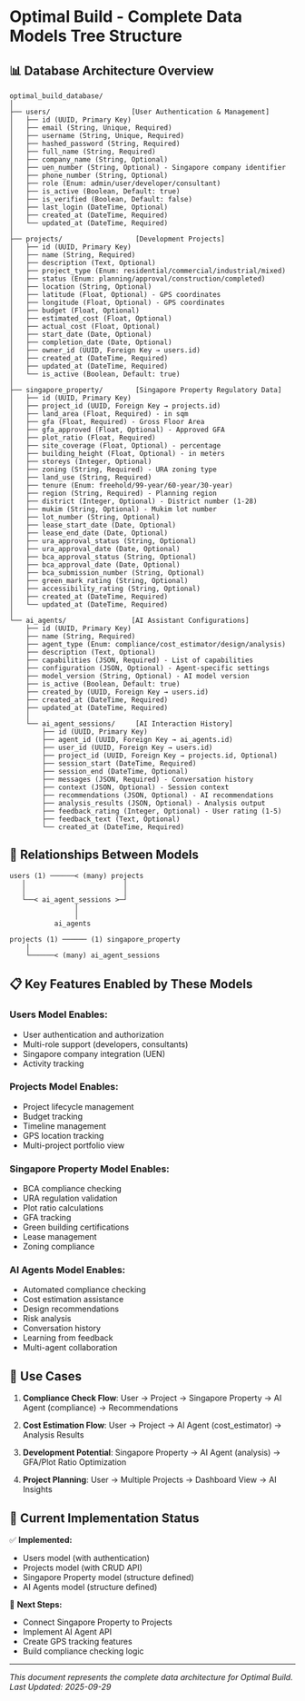 # Optimal Build - Complete Data Models Tree Structure

## 📊 Database Architecture Overview

```
optimal_build_database/
│
├── users/                    [User Authentication & Management]
│   ├── id (UUID, Primary Key)
│   ├── email (String, Unique, Required)
│   ├── username (String, Unique, Required)
│   ├── hashed_password (String, Required)
│   ├── full_name (String, Required)
│   ├── company_name (String, Optional)
│   ├── uen_number (String, Optional) - Singapore company identifier
│   ├── phone_number (String, Optional)
│   ├── role (Enum: admin/user/developer/consultant)
│   ├── is_active (Boolean, Default: true)
│   ├── is_verified (Boolean, Default: false)
│   ├── last_login (DateTime, Optional)
│   ├── created_at (DateTime, Required)
│   └── updated_at (DateTime, Required)
│
├── projects/                  [Development Projects]
│   ├── id (UUID, Primary Key)
│   ├── name (String, Required)
│   ├── description (Text, Optional)
│   ├── project_type (Enum: residential/commercial/industrial/mixed)
│   ├── status (Enum: planning/approval/construction/completed)
│   ├── location (String, Optional)
│   ├── latitude (Float, Optional) - GPS coordinates
│   ├── longitude (Float, Optional) - GPS coordinates
│   ├── budget (Float, Optional)
│   ├── estimated_cost (Float, Optional)
│   ├── actual_cost (Float, Optional)
│   ├── start_date (Date, Optional)
│   ├── completion_date (Date, Optional)
│   ├── owner_id (UUID, Foreign Key → users.id)
│   ├── created_at (DateTime, Required)
│   ├── updated_at (DateTime, Required)
│   └── is_active (Boolean, Default: true)
│
├── singapore_property/        [Singapore Property Regulatory Data]
│   ├── id (UUID, Primary Key)
│   ├── project_id (UUID, Foreign Key → projects.id)
│   ├── land_area (Float, Required) - in sqm
│   ├── gfa (Float, Required) - Gross Floor Area
│   ├── gfa_approved (Float, Optional) - Approved GFA
│   ├── plot_ratio (Float, Required)
│   ├── site_coverage (Float, Optional) - percentage
│   ├── building_height (Float, Optional) - in meters
│   ├── storeys (Integer, Optional)
│   ├── zoning (String, Required) - URA zoning type
│   ├── land_use (String, Required)
│   ├── tenure (Enum: freehold/99-year/60-year/30-year)
│   ├── region (String, Required) - Planning region
│   ├── district (Integer, Optional) - District number (1-28)
│   ├── mukim (String, Optional) - Mukim lot number
│   ├── lot_number (String, Optional)
│   ├── lease_start_date (Date, Optional)
│   ├── lease_end_date (Date, Optional)
│   ├── ura_approval_status (String, Optional)
│   ├── ura_approval_date (Date, Optional)
│   ├── bca_approval_status (String, Optional)
│   ├── bca_approval_date (Date, Optional)
│   ├── bca_submission_number (String, Optional)
│   ├── green_mark_rating (String, Optional)
│   ├── accessibility_rating (String, Optional)
│   ├── created_at (DateTime, Required)
│   └── updated_at (DateTime, Required)
│
└── ai_agents/                [AI Assistant Configurations]
    ├── id (UUID, Primary Key)
    ├── name (String, Required)
    ├── agent_type (Enum: compliance/cost_estimator/design/analysis)
    ├── description (Text, Optional)
    ├── capabilities (JSON, Required) - List of capabilities
    ├── configuration (JSON, Optional) - Agent-specific settings
    ├── model_version (String, Optional) - AI model version
    ├── is_active (Boolean, Default: true)
    ├── created_by (UUID, Foreign Key → users.id)
    ├── created_at (DateTime, Required)
    ├── updated_at (DateTime, Required)
    │
    └── ai_agent_sessions/     [AI Interaction History]
        ├── id (UUID, Primary Key)
        ├── agent_id (UUID, Foreign Key → ai_agents.id)
        ├── user_id (UUID, Foreign Key → users.id)
        ├── project_id (UUID, Foreign Key → projects.id, Optional)
        ├── session_start (DateTime, Required)
        ├── session_end (DateTime, Optional)
        ├── messages (JSON, Required) - Conversation history
        ├── context (JSON, Optional) - Session context
        ├── recommendations (JSON, Optional) - AI recommendations
        ├── analysis_results (JSON, Optional) - Analysis output
        ├── feedback_rating (Integer, Optional) - User rating (1-5)
        ├── feedback_text (Text, Optional)
        └── created_at (DateTime, Required)
```

## 🔗 Relationships Between Models

```
users (1) ──────< (many) projects
   │                        │
   │                        │
   └──< ai_agent_sessions >─┘
                │
                │
           ai_agents

projects (1) ────── (1) singapore_property
    │
    └──────< (many) ai_agent_sessions
```

## 📋 Key Features Enabled by These Models

### Users Model Enables:
- User authentication and authorization
- Multi-role support (developers, consultants)
- Singapore company integration (UEN)
- Activity tracking

### Projects Model Enables:
- Project lifecycle management
- Budget tracking
- Timeline management
- GPS location tracking
- Multi-project portfolio view

### Singapore Property Model Enables:
- BCA compliance checking
- URA regulation validation
- Plot ratio calculations
- GFA tracking
- Green building certifications
- Lease management
- Zoning compliance

### AI Agents Model Enables:
- Automated compliance checking
- Cost estimation assistance
- Design recommendations
- Risk analysis
- Conversation history
- Learning from feedback
- Multi-agent collaboration

## 🎯 Use Cases

1. **Compliance Check Flow**:
   User → Project → Singapore Property → AI Agent (compliance) → Recommendations

2. **Cost Estimation Flow**:
   User → Project → AI Agent (cost_estimator) → Analysis Results

3. **Development Potential**:
   Singapore Property → AI Agent (analysis) → GFA/Plot Ratio Optimization

4. **Project Planning**:
   User → Multiple Projects → Dashboard View → AI Insights

## 💾 Current Implementation Status

✅ **Implemented:**
- Users model (with authentication)
- Projects model (with CRUD API)
- Singapore Property model (structure defined)
- AI Agents model (structure defined)

🔄 **Next Steps:**
- Connect Singapore Property to Projects
- Implement AI Agent API
- Create GPS tracking features
- Build compliance checking logic

---

*This document represents the complete data architecture for Optimal Build.*
*Last Updated: 2025-09-29*
